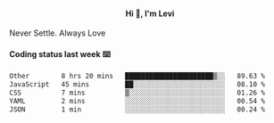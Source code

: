 <h4 style="text-align: center;">Hi 👋, I'm Levi</h4>  Never Settle. Always Love
<!---<img align="right" alt="Coding" width="300" src="https://i.pinimg.com/originals/81/17/8b/81178b47a8598f0c81c4799f2cdd4057.gif"></p> --->

#### Coding status last week ⌨️

<!--START_SECTION:waka-->

```txt
Other        8 hrs 20 mins   ██████████████████████▒░░   89.63 %
JavaScript   45 mins         ██░░░░░░░░░░░░░░░░░░░░░░░   08.10 %
CSS          7 mins          ▒░░░░░░░░░░░░░░░░░░░░░░░░   01.26 %
YAML         2 mins          ░░░░░░░░░░░░░░░░░░░░░░░░░   00.54 %
JSON         1 min           ░░░░░░░░░░░░░░░░░░░░░░░░░   00.24 %
```

<!--END_SECTION:waka-->

